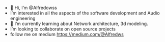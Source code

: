 - 👋 Hi, I’m @Alfredowss
- I’m interested in all the aspects of the software development and Audio engineering 
- 🌱 I’m currently learning about Network architecture, 3d modeling.
- I’m looking to collaborate on open source projects 
- follow me on medium https://medium.com/@Alfredws

<!---
Alfredowss/Alfredowss is a ✨ special ✨ repository because its `README.md` (this file) appears on your GitHub profile.
You can click the Preview link to take a look at your changes.
--->
